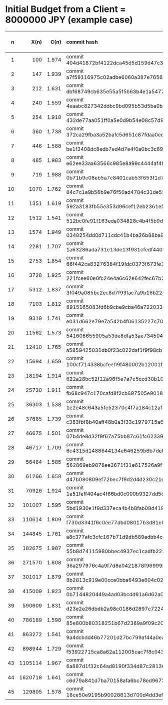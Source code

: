 # Initial Budget from a Client = 8000000 JPY (example case)

| n | X(n) | C(n) | commit hash | balance (MAK) | Client's Budget (JPY) |
|---:|---:|---:|:---| ---:| ---:|
| 1 | 100 | 1.974 | commit 404d41872bf4122dca45d5d159d47c39d6a71490 | 100 | 7999900|
| 2 | 147 | 1.939 | commit a7f59116975c02adbe6060a387e7656d4c147942 | 247 | 7999753|
| 3 | 212 | 1.631 | commit dbf68749cb635e55a5f5b63b4e1a5477752ea886 | 459 | 7999541|
| 4 | 240 | 1.559 | commit 4eaabc827342ddbc9bd095b53d5ba0b97e3c3a86 | 699 | 7999301|
| 5 | 254 | 1.918 | commit 432de77aa051ff0a5e0d9b54e08c57d9787b6729 | 953 | 7999047|
| 6 | 360 | 1.738 | commit 372ca29fba3a52bafc5d651c87fdaa0edd09ee0b | 1313 | 7998687|
| 7 | 446 | 1.588 | commit be1f3408dc8edb7ed4d7e4f0a0bc3c89dc70ecd7 | 1759 | 7998241|
| 8 | 485 | 1.983 | commit e62ee33aa63566c985e8a99c4444af4ff4555e43 | 2244 | 7997756|
| 9 | 719 | 1.988 | commit 0b71b9c08eb5a7c8401cab53f653f1d7d0a0d234 | 2963 | 7997037|
| 10 | 1070 | 1.762 | commit 84c7c1a9b56b9e76f50ad4784c31de55bf95152c | 4033 | 7995967|
| 11 | 1351 | 1.619 | commit 592a3183fb55e353d96cef12eb2361e51123c85d | 5384 | 7994616|
| 12 | 1512 | 1.541 | commit 512bc0fe91f163eda034828c4b4f5b9d49a5fbd6 | 6896 | 7993104|
| 13 | 1574 | 1.949 | commit 0348254dd0d711cdc41b4ba26b88ba85fe0a8940 | 8470 | 7991530|
| 14 | 2281 | 1.707 | commit 1a63286ada731e13de13f931cfedf44088bfe997 | 10751 | 7989249|
| 15 | 2753 | 1.854 | commit 66f442ca83276384f19fdc0373f673fe1e036983 | 13504 | 7986496|
| 16 | 3728 | 1.925 | commit 221fcee60e0fc24e4a6c62e642fec67b2c6ed01c | 17232 | 7982768|
| 17 | 5312 | 1.837 | commit 3f049a085bc2ec8d7f93fac7a9b16b22884e5a4c | 22544 | 7977456|
| 18 | 7103 | 1.812 | commit 8915165083fd6b9cbe9cba46a722033d9d43f5ee | 29647 | 7970353|
| 19 | 9319 | 1.741 | commit e031d662e79e7a542b4f06135227c7022ef23c05 | 38966 | 7961034|
| 20 | 11562 | 1.573 | commit 541606655905a53de8dfa53ae734504b79a5e02e | 50528 | 7949472|
| 21 | 12410 | 1.765 | commit a5859425031db0f23c022daf1f9f98cb15cb5a56 | 62938 | 7937062|
| 22 | 15694 | 1.659 | commit 100cf714338bcfee09f480002b12001f09cd70cb | 78632 | 7921368|
| 23 | 18194 | 1.914 | commit 622a28bc52f12a96f5e7a7c5ccd30b10070d18ce | 96826 | 7903174|
| 24 | 25730 | 1.911 | commit fb68c947c170cafd8f2cb697505e90186c850c51 | 122556 | 7877444|
| 25 | 36303 | 1.538 | commit 1e2e48c643a5fe52370c4f7a184c12af2014aa33 | 158859 | 7841141|
| 26 | 37685 | 1.739 | commit c383fbf8b40aff48b0a3f33c1979715a6599257e | 196544 | 7803456|
| 27 | 46675 | 1.501 | commit 07b4de8d32f9f67a75bb87c61fc62339e710f719 | 243219 | 7756781|
| 28 | 46717 | 1.709 | commit 6c4315d1488644134e646259b6b7def435dccd4d | 289936 | 7710064|
| 29 | 56484 | 1.585 | commit 562869eb9878ee3671f31e617526a9f7b4fb53ed | 346420 | 7653580|
| 30 | 61266 | 1.658 | commit d47b080809ef72bec7f9d2d4d230c21d8ea4130d | 407686 | 7592314|
| 31 | 70926 | 1.924 | commit 1e51feff404ac4f66bd0c000b9327dd5cbba23de | 478612 | 7521388|
| 32 | 101007 | 1.595 | commit 5bd1930e1f9d337eca4b4b8fab08d4198fa92726 | 579619 | 7420381|
| 33 | 110614 | 1.809 | commit f730d3341f6c0ee77dbd08017b3d81e8f967c46e | 690233 | 7309767|
| 34 | 144845 | 1.761 | commit a8c377afc3cfc167b71d9db589edbb4ce8d2c56b | 835078 | 7164922|
| 35 | 182675 | 1.987 | commit 55b8d74115980bbec4937ec1cadfb225c7a0ffc7 | 1017753 | 6982247|
| 36 | 271570 | 1.608 | commit 36a297976c4a9f7d8e0421878f96999b743b2238 | 1289323 | 6710677|
| 37 | 301017 | 1.879 | commit 8b2813c919e00cce0bba6493e604c029d232ab2a | 1590340 | 6409660|
| 38 | 415009 | 1.923 | commit 0b7144820449a4ad03bcdd61a6d62a074aef1a05 | 2005349 | 5994651|
| 39 | 590609 | 1.831 | commit d23e2e26dbdb2a98c0186d2897c72249fc26a260 | 2595958 | 5404042|
| 40 | 786189 | 1.598 | commit 85e800b80318251b67d2389a9f09c20b92149948 | 3382147 | 4617853|
| 41 | 863272 | 1.541 | commit 9a4dcbdd46b77201d27bc799af44a0ea13edfe54 | 4245419 | 3754581|
| 42 | 898944 | 1.729 | commit f53922715ca8a62a112005cac7f8c043aea06be1 | 5144363 | 2855637|
| 43 | 1105114 | 1.967 | commit 6a887d1f32c64ad8190f334d87c2813616a5ab6a | 6249477 | 1750523|
| 44 | 1620718 | 1.641 | commit c6d79a841d7ba70158afa6bc78ed96739de69fa0 | 7870195 | 129805|
| 45 | 129805 | 1.578 | commit 18ce50e9195b90028613d700d4dd3ef8d341fb55 | 7870195 | 0|

